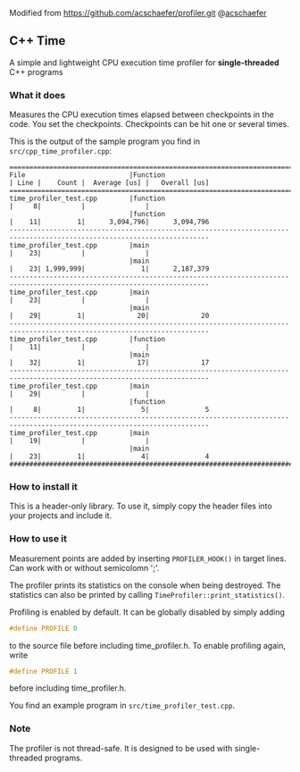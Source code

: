 Modified from https://github.com/acschaefer/profiler.git @[acschaefer](https://github.com/acschaefer)

## C++ Time

A simple and lightweight CPU execution time profiler for **single-threaded**
C++ programs

### What it does

Measures the CPU execution times elapsed between checkpoints in the code.
You set the checkpoints. Checkpoints can be hit one or several times.

This is the output of the sample program you find in 
`src/cpp_time_profiler.cpp`:
```
========================================================================================================================
File                          |Function                                | Line |    Count |  Average [us] |   Overall [us]
========================================================================================================================
time_profiler_test.cpp        |function                                |     8|          |               |
                              |function                                |    11|         1|      3,094,796|      3,094,796
------------------------------------------------------------------------------------------------------------------------
time_profiler_test.cpp        |main                                    |    23|          |               |
                              |main                                    |    23| 1,999,999|              1|      2,187,379
------------------------------------------------------------------------------------------------------------------------
time_profiler_test.cpp        |main                                    |    23|          |               |
                              |main                                    |    29|         1|             20|             20
------------------------------------------------------------------------------------------------------------------------
time_profiler_test.cpp        |function                                |    11|          |               |
                              |main                                    |    32|         1|             17|             17
------------------------------------------------------------------------------------------------------------------------
time_profiler_test.cpp        |main                                    |    29|          |               |
                              |function                                |     8|         1|              5|              5
------------------------------------------------------------------------------------------------------------------------
time_profiler_test.cpp        |main                                    |    19|          |               |
                              |main                                    |    23|         1|              4|              4
########################################################################################################################
```

### How to install it

This is a header-only library. To use it, simply copy the header files into your projects and include it.

### How to use it

Measurement points are added by inserting `PROFILER_HOOK()` in target lines. Can work with or without semicolomn ';'.

The profiler prints its statistics on the console when being destroyed.
The statistics can also be printed by calling `TimeProfiler::print_statistics()`.

Profiling is enabled by default. It can be globally disabled by simply adding
```c
#define PROFILE 0
```
to the source file before including time_profiler.h.
To enable profiling again, write
```c
#define PROFILE 1
```
before including time_profiler.h.

You find an example program in `src/time_profiler_test.cpp`.

### Note

The profiler is not thread-safe. It is designed to be used with single-threaded programs.


